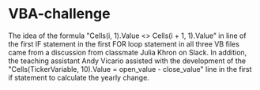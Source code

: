 # VBA-challenge

The idea of the formula "Cells(i, 1).Value <> Cells(i + 1, 1).Value" in line of the first IF statement in the first FOR loop statement in all three VB files came from a discussion from classmate Julia Khron on Slack.
In addition, the teaching assistant Andy Vicario assisted with the development of the "Cells(TickerVariable, 10).Value = open_value - close_value" line in the first if statement to calculate the yearly change.
